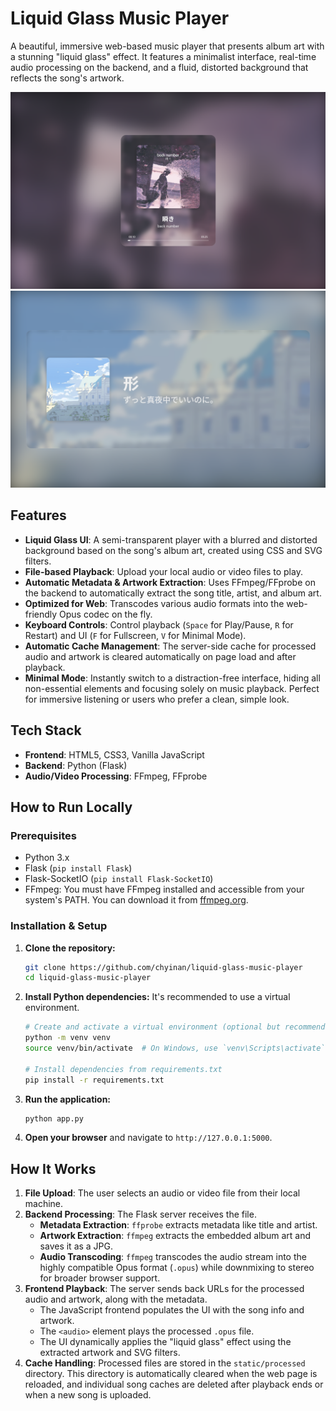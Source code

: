 # Liquid Glass Music Player

A beautiful, immersive web-based music player that presents album art with a stunning "liquid glass" effect. It features a minimalist interface, real-time audio processing on the backend, and a fluid, distorted background that reflects the song's artwork.

![Screenshot](https://github.com/chyinan/liquid-glass-music-player/blob/main/screenshot.png) <!-- Placeholder for a screenshot -->
![Screenshot](https://github.com/chyinan/liquid-glass-music-player/blob/main/screenshot2.png)

## Features

- **Liquid Glass UI**: A semi-transparent player with a blurred and distorted background based on the song's album art, created using CSS and SVG filters.
- **File-based Playback**: Upload your local audio or video files to play.
- **Automatic Metadata & Artwork Extraction**: Uses FFmpeg/FFprobe on the backend to automatically extract the song title, artist, and album art.
- **Optimized for Web**: Transcodes various audio formats into the web-friendly Opus codec on the fly.
- **Keyboard Controls**: Control playback (`Space` for Play/Pause, `R` for Restart) and UI (`F` for Fullscreen, `V` for Minimal Mode).
- **Automatic Cache Management**: The server-side cache for processed audio and artwork is cleared automatically on page load and after playback.
- **Minimal Mode**: Instantly switch to a distraction-free interface, hiding all non-essential elements and focusing solely on music playback. Perfect for immersive listening or users who prefer a clean, simple look.

## Tech Stack

- **Frontend**: HTML5, CSS3, Vanilla JavaScript
- **Backend**: Python (Flask)
- **Audio/Video Processing**: FFmpeg, FFprobe

## How to Run Locally

### Prerequisites

- Python 3.x
- Flask (`pip install Flask`)
- Flask-SocketIO (`pip install Flask-SocketIO`)
- FFmpeg: You must have FFmpeg installed and accessible from your system's PATH. You can download it from [ffmpeg.org](https://ffmpeg.org/download.html).

### Installation & Setup

1.  **Clone the repository:**
    ```bash
    git clone https://github.com/chyinan/liquid-glass-music-player
    cd liquid-glass-music-player
    ```

2.  **Install Python dependencies:**
    It's recommended to use a virtual environment.
    ```bash
    # Create and activate a virtual environment (optional but recommended)
    python -m venv venv
    source venv/bin/activate  # On Windows, use `venv\Scripts\activate`

    # Install dependencies from requirements.txt
    pip install -r requirements.txt
    ```

3.  **Run the application:**
    ```bash
    python app.py
    ```

4.  **Open your browser** and navigate to `http://127.0.0.1:5000`.

## How It Works

1.  **File Upload**: The user selects an audio or video file from their local machine.
2.  **Backend Processing**: The Flask server receives the file.
    - **Metadata Extraction**: `ffprobe` extracts metadata like title and artist.
    - **Artwork Extraction**: `ffmpeg` extracts the embedded album art and saves it as a JPG.
    - **Audio Transcoding**: `ffmpeg` transcodes the audio stream into the highly compatible Opus format (`.opus`) while downmixing to stereo for broader browser support.
3.  **Frontend Playback**: The server sends back URLs for the processed audio and artwork, along with the metadata.
    - The JavaScript frontend populates the UI with the song info and artwork.
    - The `<audio>` element plays the processed `.opus` file.
    - The UI dynamically applies the "liquid glass" effect using the extracted artwork and SVG filters.
4.  **Cache Handling**: Processed files are stored in the `static/processed` directory. This directory is automatically cleared when the web page is reloaded, and individual song caches are deleted after playback ends or when a new song is uploaded. 